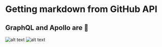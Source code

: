 # Getting markdown from GitHub API

## GraphQL and Apollo are 💯

![alt text](https://upload.wikimedia.org/wikipedia/commons/thumb/1/17/GraphQL_Logo.svg/1024px-GraphQL_Logo.svg.png "GraphQL Logo")
![alt text](https://www.apollographql.com/docs/react/images/logo-apollo-space-left.svg "Apollo Logo")

